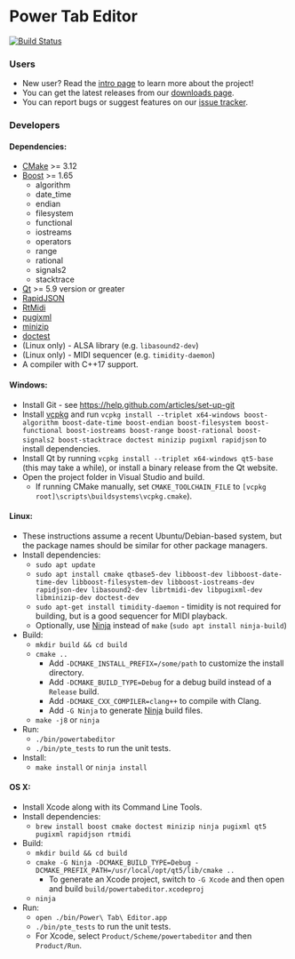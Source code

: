 # Power Tab Editor

[![Build Status](https://github.com/powertab/powertabeditor/workflows/Build/badge.svg)](https://github.com/powertab/powertabeditor/actions)

### Users
* New user? Read the [intro page](https://github.com/powertab/powertabeditor/wiki/Power-Tab-Editor-2.0,-Here-at-last!) to learn more about the project!
* You can get the latest releases from our [downloads page](https://github.com/powertab/powertabeditor/releases).
* You can report bugs or suggest features on our [issue tracker](https://github.com/powertab/powertabeditor/issues).

### Developers

#### Dependencies:
* [CMake](http://www.cmake.org/) >= 3.12
* [Boost](http://www.boost.org/) >= 1.65
  * algorithm
  * date_time
  * endian
  * filesystem
  * functional
  * iostreams
  * operators
  * range
  * rational
  * signals2
  * stacktrace
* [Qt](http://qt-project.org/) >= 5.9 version or greater
* [RapidJSON](https://rapidjson.org/)
* [RtMidi](https://www.music.mcgill.ca/~gary/rtmidi/)
* [pugixml](https://pugixml.org/)
* [minizip](https://github.com/madler/zlib)
* [doctest](https://github.com/onqtam/doctest)
* (Linux only) - ALSA library (e.g. `libasound2-dev`)
* (Linux only) - MIDI sequencer (e.g. `timidity-daemon`)
* A compiler with C++17 support.

#### Windows:
* Install Git - see https://help.github.com/articles/set-up-git
* Install [vcpkg](https://github.com/microsoft/vcpkg) and run `vcpkg install --triplet x64-windows boost-algorithm boost-date-time boost-endian boost-filesystem boost-functional boost-iostreams boost-range boost-rational boost-signals2 boost-stacktrace doctest minizip pugixml rapidjson` to install dependencies.
* Install Qt by running `vcpkg install --triplet x64-windows qt5-base` (this may take a while), or install a binary release from the Qt website.
* Open the project folder in Visual Studio and build.
  * If running CMake manually, set `CMAKE_TOOLCHAIN_FILE` to `[vcpkg root]\scripts\buildsystems\vcpkg.cmake`).

#### Linux:
* These instructions assume a recent Ubuntu/Debian-based system, but the package names should be similar for other package managers.
* Install dependencies:
  * `sudo apt update`
  * `sudo apt install cmake qtbase5-dev libboost-dev libboost-date-time-dev libboost-filesystem-dev libboost-iostreams-dev rapidjson-dev libasound2-dev librtmidi-dev libpugixml-dev libminizip-dev doctest-dev`
  * `sudo apt-get install timidity-daemon` - timidity is not required for building, but is a good sequencer for MIDI playback.
  * Optionally, use [Ninja](http://martine.github.io/ninja/) instead of `make` (`sudo apt install ninja-build`)
* Build:
  * `mkdir build && cd build`
  * `cmake ..`
    * Add `-DCMAKE_INSTALL_PREFIX=/some/path` to customize the install directory.
    * Add `-DCMAKE_BUILD_TYPE=Debug` for a debug build instead of a `Release` build.
    * Add `-DCMAKE_CXX_COMPILER=clang++` to compile with Clang.
    * Add `-G Ninja` to generate [Ninja](http://martine.github.io/ninja/) build files.
  * `make -j8` or `ninja`
* Run:
  * `./bin/powertabeditor`
  * `./bin/pte_tests` to run the unit tests.
* Install:
  * `make install` or `ninja install`

#### OS X:
* Install Xcode along with its Command Line Tools.
* Install dependencies:
  * `brew install boost cmake doctest minizip ninja pugixml qt5 pugixml rapidjson rtmidi`
* Build:
  * `mkdir build && cd build`
  * `cmake -G Ninja -DCMAKE_BUILD_TYPE=Debug -DCMAKE_PREFIX_PATH=/usr/local/opt/qt5/lib/cmake ..`
    * To generate an Xcode project, switch to `-G Xcode` and then open and build `build/powertabeditor.xcodeproj`
  * `ninja`
* Run:
  * `open ./bin/Power\ Tab\ Editor.app`
  * `./bin/pte_tests` to run the unit tests.
  * For Xcode, select `Product/Scheme/powertabeditor` and then `Product/Run`.
